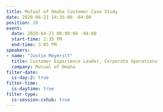 ```yaml
---
title: Mutual of Omaha Customer Case Study
date: 2020-04-21 14:35:00 -04:00
position: 20
event:
  date: 2020-04-21 00:00:00 -04:00
  start-time: 2:35 PM
  end-time: 3:05 PM
speakers:
- name: "Justin Meyers\t"
  title: Customer Experience Leader, Corporate Operations
  company: Mutual of Omaha
filter-date:
  is-day-2: true
filter-time:
  is-daytime: true
filter-type:
  is-session-cxhub: true
---
```


